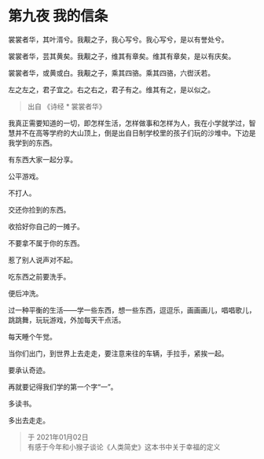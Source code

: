 # 第九夜 我的信条

裳裳者华，其叶湑兮。我觏之子，我心写兮。我心写兮，是以有誉处兮。

裳裳者华，芸其黄矣。我觏之子，维其有章矣。维其有章矣，是以有庆矣。

裳裳者华，或黄或白。我觏之子，乘其四骆。乘其四骆，六辔沃若。

左之左之，君子宜之。右之右之，君子有之。维其有之，是以似之。

> 出自 《诗经 * 裳裳者华》

我真正需要知道的一切，即怎样生活，怎样做事和怎样为人，我在小学就学过，智慧并不在高等学府的大山顶上，倒是出自日制学校里的孩子们玩的沙堆中。下边是我学到的东西。

有东西大家一起分享。

公平游戏。

不打人。

交还你捡到的东西。

收拾好你自己的一摊子。

不要拿不属于你的东西。

惹了别人说声对不起。

吃东西之前要洗手。

便后冲洗。

过一种平衡的生活——学一些东西，想一些东西，逗逗乐，画画画儿，唱唱歌儿，跳跳舞，玩玩游戏，外加每天干点活。

每天睡个午觉。

当你们出门，到世界上去走走，要注意来往的车辆，手拉手，紧挨一起。

要承认奇迹。

再就要记得我们学的第一个字“一”。

多读书。

多出去走走。

> 于 2021年01月02日  
> 有感于今年和小猴子谈论《人类简史》这本书中关于幸福的定义
